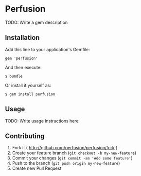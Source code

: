 Perfusion
=========

TODO: Write a gem description

Installation
------------

Add this line to your application's Gemfile:

    gem 'perfusion'

And then execute:

    $ bundle

Or install it yourself as:

    $ gem install perfusion

Usage
-----

TODO: Write usage instructions here

Contributing
------------

1. Fork it ( http://github.com/perfusion/perfusion/fork )
2. Create your feature branch (`git checkout -b my-new-feature`)
3. Commit your changes (`git commit -am 'Add some feature'`)
4. Push to the branch (`git push origin my-new-feature`)
5. Create new Pull Request
